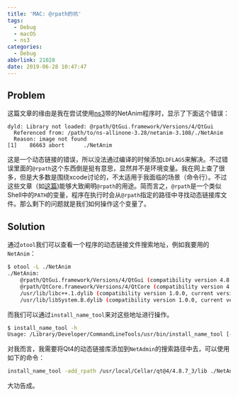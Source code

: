 ```yaml
---
title: 'MAC: @rpath的坑'
tags:
  - Debug
  - macOS
  - ns3
categories:
  - Debug
abbrlink: 21028
date: 2019-06-28 10:47:47
---
```

## Problem

这篇文章的缘由是我在尝试使用[ns3](https://www.nsnam.org)带的NetAnim程序时，显示了下面这个错误：

```
dyld: Library not loaded: @rpath/QtGui.framework/Versions/4/QtGui
  Referenced from: /path/to/ns-allinone-3.28/netanim-3.108/./NetAnim
  Reason: image not found
[1]    86663 abort      ./NetAnim
```

<!--more-->

这是一个动态链接的错误，所以没法通过编译的时候添加`LDFLAGS`来解决。不过错误里面的`@rpath`这个东西倒是挺有意思，显然并不是环境变量。我在网上查了很多，但是大多数是围绕xcode讨论的，不太适用于我面临的场景（命令行）。不过这些文章（如[这篇](http://www.tanhao.me/pieces/1361.html/))能够大致阐明`@rpath`的用途。简而言之，`@rpath`是一个类似Shell中的`PATH`的变量，程序在执行时会从`@rpath`指定的路径中寻找动态链接库文件。那么剩下的问题就是我们如何操作这个变量了。

## Solution
通过`otool`我们可以查看一个程序的动态链接文件搜索地址，例如我要用的`NetAnim`：

```bash
$ otool -L ./NetAnim
./NetAnim:
	@rpath/QtGui.framework/Versions/4/QtGui (compatibility version 4.8.0, current version 4.8.7)
	@rpath/QtCore.framework/Versions/4/QtCore (compatibility version 4.8.0, current version 4.8.7)
	/usr/lib/libc++.1.dylib (compatibility version 1.0.0, current version 400.9.0)
	/usr/lib/libSystem.B.dylib (compatibility version 1.0.0, current version 1252.50.4)
```

而我们可以通过`install_name_tool`来对这些地址进行操作。

```bash
$ install_name_tool -h
Usage: /Library/Developer/CommandLineTools/usr/bin/install_name_tool [-change old new] ... [-rpath old new] ... [-add_rpath new] ... [-delete_rpath old] ... [-id name] input
```

对我而言，我需要将Qt4的动态链接库添加到`NetAdmin`的搜索路径中去，可以使用如下的命令：

```bash
install_name_tool -add_rpath /usr/local/Cellar/qt@4/4.8.7_3/lib ./NetAnim
```

大功告成。